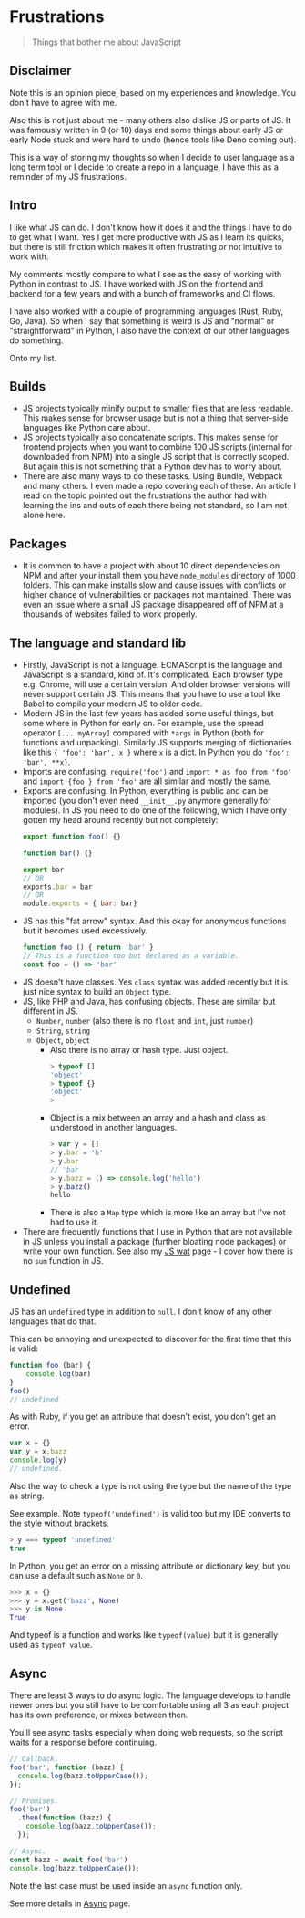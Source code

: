 # Frustrations
> Things that bother me about JavaScript


## Disclaimer

Note this is an opinion piece, based on my experiences and knowledge. You don't have to agree with me.

Also this is not just about me - many others also dislike JS or parts of JS. It was famously written in 9 (or 10) days and some things about early JS or early Node stuck and were hard to undo (hence tools like Deno coming out).

This is a way of storing my thoughts so when I decide to user language as a long term tool or I decide to create a repo in a language, I have this as a reminder of my JS frustrations.


## Intro

I like what JS can do. I don't know how it does it and the things I have to do to get what I want. Yes I get more productive with JS as I learn its quicks, but there is still friction which makes it often frustrating or not intuitive to work with.

My comments mostly compare to what I see as the easy of working with Python in contrast to JS. I have worked with JS on the frontend and backend for a few years and with a bunch of frameworks and CI flows.

I have also worked with a couple of programming languages (Rust, Ruby, Go, Java). So when I say that something is weird is JS and "normal" or "straightforward" in Python, I also have the context of our other languages do something.

Onto my list.


## Builds

- JS projects typically minify output to smaller files that are less readable. This makes sense for browser usage but is not a thing that server-side languages like Python care about.
- JS projects typically also concatenate scripts. This makes sense for frontend projects when you want to combine 100 JS scripts (internal for downloaded from NPM) into a single JS script that is correctly scoped. But again this is not something that a Python dev has to worry about.
- There are also many ways to do these tasks. Using Bundle, Webpack and many others. I even made a repo covering each of these. An article I read on the topic pointed out the frustrations the author had with learning the ins and outs of each there being not standard, so I am not alone here.


## Packages

- It is common to have a project with about 10 direct dependencies on NPM and after your install them you have `node_modules` directory of 1000 folders. This can make installs slow and cause issues with conflicts or higher chance of vulnerabilities or packages not maintained. There was even an issue where a small JS package disappeared off of NPM at a thousands of websites failed to work properly.


## The language and standard lib

- Firstly, JavaScript is not a language. ECMAScript is the language and JavaScript is a standard, kind of. It's complicated. Each browser type e.g. Chrome, will use a certain version. And older browser versions will never support certain JS. This means that you have to use a tool like Babel to compile your modern JS to older code.
- Modern JS in the last few years has added some useful things, but some where in Python for early on. For example, use the spread operator `[... myArray]` compared with `*args` in Python (both for functions and unpacking). Similarly JS supports merging of dictionaries like this `{ 'foo': 'bar', x }` where `x` is a dict. In Python you do `'foo': 'bar', **x}`.
- Imports are confusing. `require('foo')` and `import * as foo from 'foo'` and `import {foo } from 'foo'` are all similar and mostly the same.
- Exports are confusing. In Python, everything is public and can be imported (you don't even need `__init__.py` anymore generally for modules). In JS you need to do one of the following, which I have only gotten my head around recently but not completely:
    ```javascript
    export function foo() {}

    function bar() {}

    export bar
    // OR
    exports.bar = bar
    // OR
    module.exports = { bar: bar}
    ```
- JS has this "fat arrow" syntax. And this okay for anonymous functions but it becomes used excessively.
    ```javascript
    function foo () { return 'bar' }
    // This is a function too but declared as a variable.
    const foo = () => 'bar'
    ```
- JS doesn't have classes. Yes `class` syntax was added recently but it is just nice syntax to build an `Object` type.
- JS, like PHP and Java, has confusing objects. These are similar but different in JS.
    - `Number`, `number` (also there is no `float` and `int`, just `number`)
    - `String`, `string`
    - `Object`, `object`
        - Also there is no array or hash type. Just object.
            ```javascript
            > typeof []
            'object'
            > typeof {}
            'object'
            >
            ```
        - Object is a mix between an array and a hash and class as understood in another languages.
            ```javascript
            > var y = []
            > y.bar = 'b'
            > y.bar
            // 'bar
            > y.bazz = () => console.log('hello')
            > y.bazz()
            hello
        - There is also a `Map` type which is more like an array but I've not had to use it.
- There are frequently functions that I use in Python that are not available in JS unless you install a package (further bloating node packages) or write your own function. See also my [JS wat](wat.md) page - I cover how there is no `sum` function in JS.

## Undefined

JS has an `undefined` type in addition to `null`. I don't know of any other languages that do that.

This can be annoying and unexpected to discover for the first time that this is valid:
```javascript
function foo (bar) {
    console.log(bar)
}
foo()
// undefined
```

As with Ruby, if you get an attribute that doesn't exist, you don't get an error.

```javascript
var x = {}
var y = x.bazz
console.log(y)
// undefined.
```

Also the way to check a type is not using the type but the name of the type as string.

See example. Note `typeof('undefined')` is valid too but my IDE converts to the style without brackets.

```javascript
> y === typeof 'undefined'
true
```

In Python, you get an error on a missing attribute or dictionary key, but you can use a default such as `None` or `0`.

```python
>>> x = {}
>>> y = x.get('bazz', None)
>>> y is None
True
```


And typeof is a function and works like `typeof(value)` but it is generally used as `typeof value`.


## Async

There are least 3 ways to do async logic. The language develops to handle newer ones but you still have to be comfortable using all 3 as each project has its own preference, or mixes between then.

You'll see async tasks especially when doing web requests, so the script waits for a response before continuing.

```javascript
// Callback.
foo('bar', function (bazz) {
  console.log(bazz.toUpperCase());
});

// Promises.
foo('bar')
  .then(function (bazz) {
    console.log(bazz.toUpperCase());
  });

// Async.
const bazz = await foo('bar')
console.log(bazz.toUpperCase());
```

Note the last case must be used inside an `async` function only.

See more details in [Async](async.md) page.
